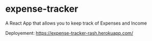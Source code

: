 # expense-tracker

A React App that allows you to keep track of Expenses and Income

Deployement: https://expense-tracker-rash.herokuapp.com/
